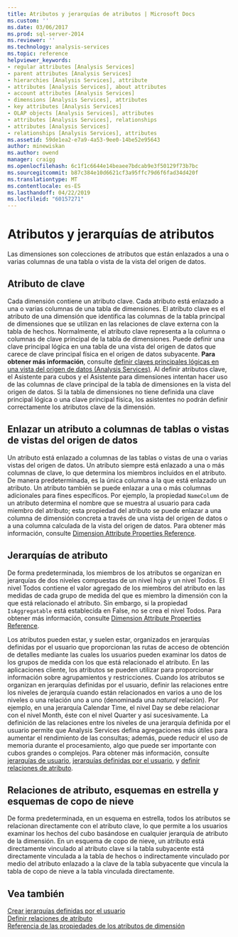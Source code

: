 ```yaml
---
title: Atributos y jerarquías de atributos | Microsoft Docs
ms.custom: ''
ms.date: 03/06/2017
ms.prod: sql-server-2014
ms.reviewer: ''
ms.technology: analysis-services
ms.topic: reference
helpviewer_keywords:
- regular attributes [Analysis Services]
- parent attributes [Analysis Services]
- hierarchies [Analysis Services], attribute
- attributes [Analysis Services], about attributes
- account attributes [Analysis Services]
- dimensions [Analysis Services], attributes
- key attributes [Analysis Services]
- OLAP objects [Analysis Services], attributes
- attributes [Analysis Services], relationships
- attributes [Analysis Services]
- relationships [Analysis Services], attributes
ms.assetid: 59de1ea2-e7a9-4a53-9ee0-14be52e95643
author: minewiskan
ms.author: owend
manager: craigg
ms.openlocfilehash: 6c1f1c6644e14beaee7bdcab9e3f50129f73b7bc
ms.sourcegitcommit: b87c384e10d6621cf3a95ffc79d6f6fad34d420f
ms.translationtype: MT
ms.contentlocale: es-ES
ms.lasthandoff: 04/22/2019
ms.locfileid: "60157271"
---
```

# <a name="attributes-and-attribute-hierarchies"></a>Atributos y jerarquías de atributos
  Las dimensiones son colecciones de atributos que están enlazados a una o varias columnas de una tabla o vista de la vista del origen de datos.  
  
## <a name="key-attribute"></a>Atributo de clave  
 Cada dimensión contiene un atributo clave. Cada atributo está enlazado a una o varias columnas de una tabla de dimensiones. El atributo clave es el atributo de una dimensión que identifica las columnas de la tabla principal de dimensiones que se utilizan en las relaciones de clave externa con la tabla de hechos. Normalmente, el atributo clave representa a la columna o columnas de clave principal de la tabla de dimensiones. Puede definir una clave principal lógica en una tabla de una vista del origen de datos que carece de clave principal física en el origen de datos subyacente. **Para obtener más información**, consulte [definir claves principales lógicas en una vista del origen de datos &#40;Analysis Services&#41;](../multidimensional-models/define-logical-primary-keys-in-a-data-source-view-analysis-services.md). Al definir atributos clave, el Asistente para cubos y el Asistente para dimensiones intentan hacer uso de las columnas de clave principal de la tabla de dimensiones en la vista del origen de datos. Si la tabla de dimensiones no tiene definida una clave principal lógica o una clave principal física, los asistentes no podrán definir correctamente los atributos clave de la dimensión.  
  
## <a name="binding-an-attribute-to-columns-in-data-source-view-tables-or-views"></a>Enlazar un atributo a columnas de tablas o vistas de vistas del origen de datos  
 Un atributo está enlazado a columnas de las tablas o vistas de una o varias vistas del origen de datos. Un atributo siempre está enlazado a una o más columnas de clave, lo que determina los miembros incluidos en el atributo. De manera predeterminada, es la única columna a la que está enlazado un atributo. Un atributo también se puede enlazar a una o más columnas adicionales para fines específicos. Por ejemplo, la propiedad `NameColumn` de un atributo determina el nombre que se muestra al usuario para cada miembro del atributo; esta propiedad del atributo se puede enlazar a una columna de dimensión concreta a través de una vista del origen de datos o a una columna calculada de la vista del origen de datos. Para obtener más información, consulte [Dimension Attribute Properties Reference](../multidimensional-models/dimension-attribute-properties-reference.md).  
  
## <a name="attribute-hierarchies"></a>Jerarquías de atributo  
 De forma predeterminada, los miembros de los atributos se organizan en jerarquías de dos niveles compuestas de un nivel hoja y un nivel Todos. El nivel Todos contiene el valor agregado de los miembros del atributo en las medidas de cada grupo de medida del que es miembro la dimensión con la que está relacionado el atributo. Sin embargo, si la propiedad `IsAggregatable` está establecida en False, no se crea el nivel Todos. Para obtener más información, consulte [Dimension Attribute Properties Reference](../multidimensional-models/dimension-attribute-properties-reference.md).  
  
 Los atributos pueden estar, y suelen estar, organizados en jerarquías definidas por el usuario que proporcionan las rutas de acceso de obtención de detalles mediante las cuales los usuarios pueden examinar los datos de los grupos de medida con los que está relacionado el atributo. En las aplicaciones cliente, los atributos se pueden utilizar para proporcionar información sobre agrupamientos y restricciones. Cuando los atributos se organizan en jerarquías definidas por el usuario, definir las relaciones entre los niveles de jerarquía cuando están relacionados en varios a uno de los niveles o una relación uno a uno (denominada una *natural* relación). Por ejemplo, en una jerarquía Calendar Time, el nivel Day se debe relacionar con el nivel Month, éste con el nivel Quarter y así sucesivamente. La definición de las relaciones entre los niveles de una jerarquía definida por el usuario permite que Analysis Services defina agregaciones más útiles para aumentar el rendimiento de las consultas; además, puede reducir el uso de memoria durante el procesamiento, algo que puede ser importante con cubos grandes o complejos. Para obtener más información, consulte [jerarquías de usuario](user-hierarchies.md), [jerarquías definidas por el usuario](../multidimensional-models/user-defined-hierarchies-create.md), y [definir relaciones de atributo](../multidimensional-models/attribute-relationships-define.md).  
  
## <a name="attribute-relationships-star-schemas-and-snowflake-schemas"></a>Relaciones de atributo, esquemas en estrella y esquemas de copo de nieve  
 De forma predeterminada, en un esquema en estrella, todos los atributos se relacionan directamente con el atributo clave, lo que permite a los usuarios examinar los hechos del cubo basándose en cualquier jerarquía de atributo de la dimensión. En un esquema de copo de nieve, un atributo está directamente vinculado al atributo clave si la tabla subyacente está directamente vinculada a la tabla de hechos o indirectamente vinculado por medio del atributo enlazado a la clave de la tabla subyacente que vincula la tabla de copo de nieve a la tabla vinculada directamente.  
  
## <a name="see-also"></a>Vea también  
 [Crear jerarquías definidas por el usuario](../multidimensional-models/user-defined-hierarchies-create.md)   
 [Definir relaciones de atributo](../multidimensional-models/attribute-relationships-define.md)   
 [Referencia de las propiedades de los atributos de dimensión](../multidimensional-models/dimension-attribute-properties-reference.md)  
  
  
